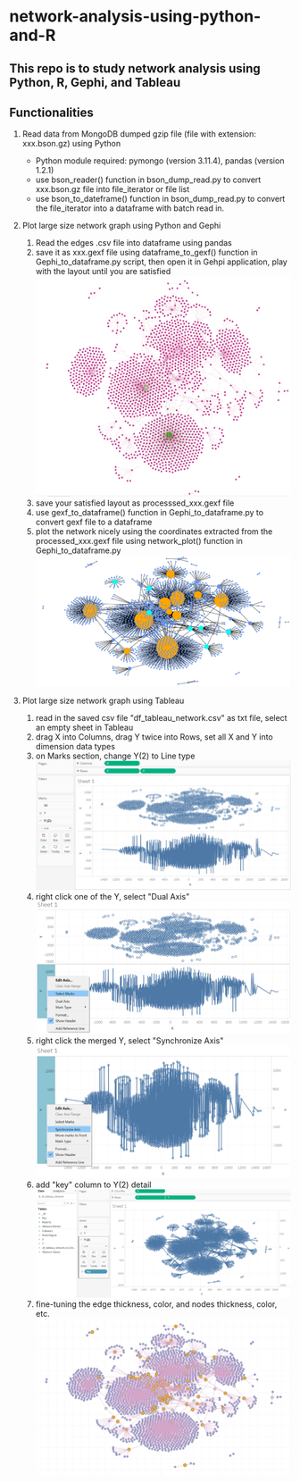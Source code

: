 # network-analysis-using-python-and-R

## This repo is to study network analysis using Python, R, Gephi, and Tableau

## Functionalities
1. Read data from MongoDB dumped gzip file (file with extension: xxx.bson.gz) using Python
    - Python module required: pymongo (version 3.11.4), pandas (version 1.2.1)
    - use bson_reader() function in bson_dump_read.py to convert xxx.bson.gz file into file_iterator or file list
    - use bson_to_dateframe() function in bson_dump_read.py to convert the file_iterator into a dataframe with batch read in.

2. Plot large size network graph using Python and Gephi
    1. Read the edges .csv file into dataframe using pandas
    2. save it as xxx.gexf file using dataframe_to_gexf() function in Gephi_to_dataframe.py script, then open it in Gehpi application, play with the layout until you are satisfied
    ![network plot in gephi](dataset/gehpi_network_layout.png)
    3. save your satisfied layout as processsed_xxx.gexf file
    4. use gexf_to_dataframe() function in Gephi_to_dataframe.py to convert gexf file to a dataframe 
    5. plot the network nicely using the coordinates extracted from the processed_xxx.gexf file using network_plot() function in Gephi_to_dataframe.py 
    ![network plot in Python networkx](dataset/network_nx_plot.png)


3. Plot large size network graph using Tableau
    1. read in the saved csv file "df_tableau_network.csv" as txt file, select an empty sheet in Tableau
    2. drag X into Columns, drag Y twice into Rows, set all X and Y into dimension data types
    3. on Marks section, change Y(2) to Line type
    ![step3](dataset/tableau_network_steps/plot_tableau_step3.PNG)
    4. right click one of the Y, select "Dual Axis"
    ![step4](dataset/tableau_network_steps/plot_tableau_step4.PNG)
    5. right click the merged Y, select "Synchronize Axis"
    ![step5](dataset/tableau_network_steps/plot_tableau_step5.PNG)
    6. add "key" column to Y(2) detail
    ![step6](dataset/tableau_network_steps/plot_tableau_step6.PNG)
    7. fine-tuning the edge thickness, color, and nodes thickness, color, etc.
    ![step7](dataset/tableau_network_steps/plot_tableau_step7.PNG)